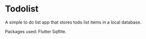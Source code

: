 # Todolist

A simple to do list app that stores todo list items in a local database.

Packages used: Flutter Sqflite.



